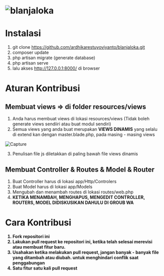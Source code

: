 # ![blanjaloka](https://user-images.githubusercontent.com/61740978/136319435-ace8163d-8fbd-4dc8-9b4f-b9ec2bd170ca.png)

# Instalasi
1. git clone https://github.com/ardhikarestuyoviyanto/blanjaloka.git
2. composer update
3. php artisan migrate (generate database)
4. php artisan serve
5. lalu akses http://127.0.0.1:8000/ di browser

# Aturan Kontribusi
## Membuat views => di folder resources/views
1. Anda harus membuat views di lokasi resources/views (Tidak boleh generate views sendiiri atau buat modul sendiri)
2. Semua views yang anda buat merupakan <b>VIEWS DINAMIS</b> yang selalu di extend kan dengan master.blade.php, pada masing - masing views
   
![Capture](https://user-images.githubusercontent.com/61740978/136487918-b7f9d868-a1c8-40ef-b7fd-da144aa44ca4.PNG)

3. Penulisan file js diletakkan di paling bawah file views dinamis

## Membuat Controller & Routes & Model & Router
1. Buat Controller harus di lokasi app/Http/Controlers
2. Buat Model harus di lokasi app/Models
3. Mengubah dan menambah routes di lokasi routes/web.php
4. <b>KETIKA MENAMBAH, MENGHAPUS, MENGEDIT CONTROLLER, ROUTERS, MODEL DIDISKUSIKAN DAHULU DI GROUB WA<b>
    
# Cara Kontribusi
1. Fork repositori ini
2. Lakukan pull request ke repositori ini, ketika telah selesai merevisi atau membuat fitur baru.
3. Usahakan ketika melakukan pull request, jangan banyak - banyak file yang ditambah atau diubah. untuk menghindari conflik saat penggabungan
4. Satu fitur satu kali pull request
